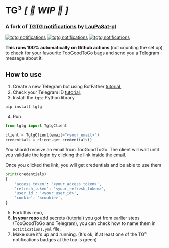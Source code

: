 # TG³ _[ 🚧 WIP 🚧 ]_
### A fork of [TGTG notifications](https://github.com/LauPaSat-pl/TGTG_notifications) by [LauPaSat-pl](https://github.com/LauPaSat-pl)

[![tgtg notifications](https://github.com/LucasPlacentino/TG3/actions/workflows/notitications.yml/badge.svg)](https://github.com/LucasPlacentino/TG3/actions/workflows/notitications.yml)
[![tgtg notifications](https://github.com/LucasPlacentino/TG3/actions/workflows/notitications2.yml/badge.svg)](https://github.com/LucasPlacentino/TG3/actions/workflows/notitications2.yml)
[![tgtg notifications](https://github.com/LucasPlacentino/TG3/actions/workflows/notitications3.yml/badge.svg)](https://github.com/LucasPlacentino/TG3/actions/workflows/notitications3.yml)

**This runs 100% automatically on Github actions** (not counting the set up), to check for your favourite TooGoodToGo bags and send you a Telegram message about it.

## How to use
1. Create a new Telegram bot using BotFather [tutorial](https://core.telegram.org/bots#how-do-i-create-a-bot),
2. Check your Telegram ID [tutorial](https://www.alphr.com/telegram-find-user-id/),
3. Install the `tgtg` Python library 
```
pip install tgtg
```
4. Run 
``` python
from tgtg import TgtgClient

client = TgtgClient(email="<your_email>")
credentials = client.get_credentials()
```
You should receive an email from TooGoodToGo. The client will wait until you validate the login by clicking the link inside the email.

Once you clicked the link, you will get credentials and be able to use them
``` python
print(credentials)
{
    'access_token': '<your_access_token>',
    'refresh_token': '<your_refresh_token>',
    'user_id': '<your_user_id>',
    'cookie': '<cookie>',
}
```
5. Fork this repo,
6. **In your repo** add secrets ([tutorial](https://docs.github.com/en/actions/security-guides/using-secrets-in-github-actions#creating-secrets-for-a-repository)) you got from earlier steps (TooGoodToGo and Telegram), you can check how to name them in `notitications.yml` file,
7. Make sure it's up and running. (It's ok, if at least one of the TG³ notifications badges at the top is green)
